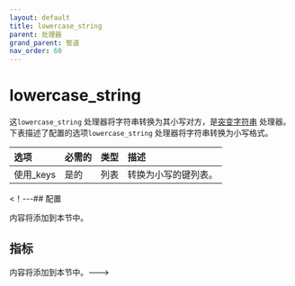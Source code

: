 ```yaml
---
layout: default
title: lowercase_string
parent: 处理器
grand_parent: 管道
nav_order: 60
---
```


# lowercase_string


这`lowercase_string` 处理器将字符串转换为其小写对方，是[突变字符串](https://github.com/opensearch-project/data-prepper/tree/main/data-prepper-plugins/mutate-string-processors#mutate-string-processors) 处理器。下表描述了配置的选项`lowercase_string` 处理器将字符串转换为小写格式。

选项| 必需的| 类型| 描述
:--- | :--- | :--- | :---
使用_keys| 是的| 列表| 转换为小写的键列表。

<！---## 配置

内容将添加到本节中。

## 指标

内容将添加到本节中。--->

